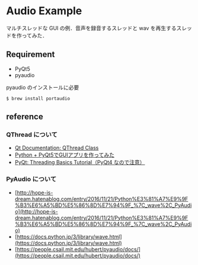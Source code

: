 # Audio Example

マルチスレッドな GUI の例．音声を録音するスレッドと wav を再生するスレッドを作ってみた．

## Requirement

- PyQt5
- pyaudio

pyaudio のインストールに必要

```
$ brew install portaudio
```

## reference

### QThread について

- [Qt Documentation: QThread Class](https://doc.qt.io/qt-5/qthread.html)
- [Python + PyQt5でGUIアプリを作ってみた](https://qiita.com/fukuit/items/2995950ed328140b9c18)
- [PyQt: Threading Basics Tutorial（PyQt4 なので注意）](https://nikolak.com/pyqt-threading-tutorial/)

### PyAudio について

- [http://hope-is-dream.hatenablog.com/entry/2016/11/21/Python%E3%81%A7%E9%9F%B3%E6%A5%BD%E5%86%8D%E7%94%9F_%7C_wave%2C_PyAudio](http://hope-is-dream.hatenablog.com/entry/2016/11/21/Python%E3%81%A7%E9%9F%B3%E6%A5%BD%E5%86%8D%E7%94%9F_%7C_wave%2C_PyAudio)
- [https://docs.python.jp/3/library/wave.html](https://docs.python.jp/3/library/wave.html)
- [https://people.csail.mit.edu/hubert/pyaudio/docs/](https://people.csail.mit.edu/hubert/pyaudio/docs/)